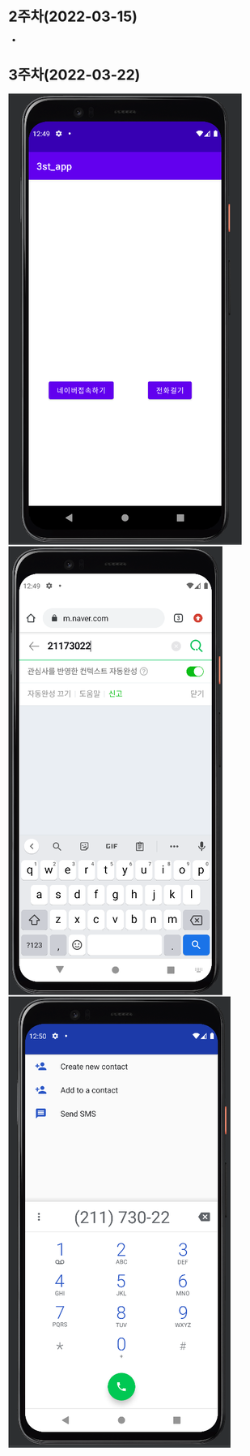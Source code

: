 # 2주차(2022-03-15)
- 

# 3주차(2022-03-22)
<img width="" height="" src="./pic/1.PNG"> </img>
<img width="" height="" src="./pic/네이버.PNG"> </img>
<img width="" height="" src="./pic/이름걸기.PNG"> </img>
